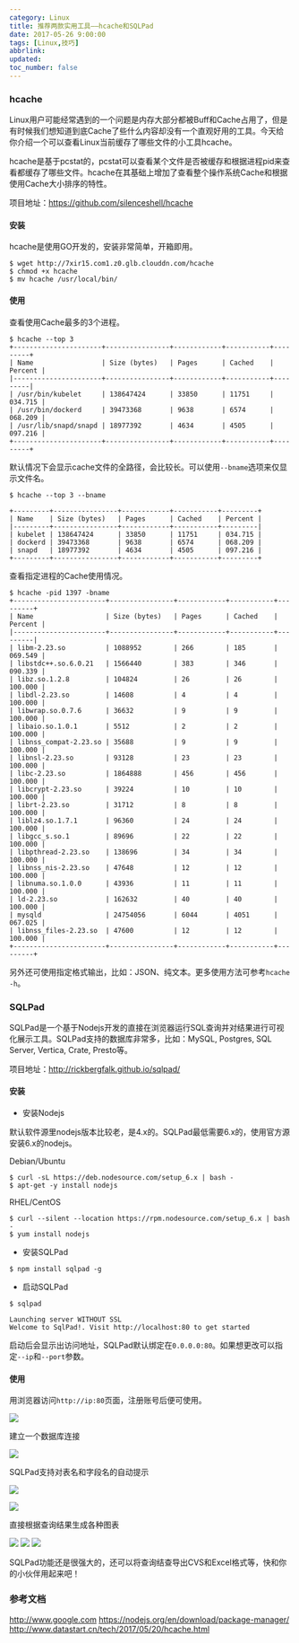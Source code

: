 ```yaml
---
category: Linux
title: 推荐两款实用工具——hcache和SQLPad
date: 2017-05-26 9:00:00
tags: [Linux,技巧]
abbrlink:
updated:
toc_number: false
---
```


### hcache

Linux用户可能经常遇到的一个问题是内存大部分都被Buff和Cache占用了，但是有时候我们想知道到底Cache了些什么内容却没有一个直观好用的工具。今天给你介绍一个可以查看Linux当前缓存了哪些文件的小工具hcache。

hcache是基于pcstat的，pcstat可以查看某个文件是否被缓存和根据进程pid来查看都缓存了哪些文件。hcache在其基础上增加了查看整个操作系统Cache和根据使用Cache大小排序的特性。

项目地址：https://github.com/silenceshell/hcache

<!-- more -->

#### 安装

hcache是使用GO开发的，安装非常简单，开箱即用。

```
$ wget http://7xir15.com1.z0.glb.clouddn.com/hcache
$ chmod +x hcache
$ mv hcache /usr/local/bin/
```

#### 使用

查看使用Cache最多的3个进程。

```
$ hcache --top 3
+----------------------+----------------+------------+-----------+---------+
| Name                 | Size (bytes)   | Pages      | Cached    | Percent |
|----------------------+----------------+------------+-----------+---------|
| /usr/bin/kubelet     | 138647424      | 33850      | 11751     | 034.715 |
| /usr/bin/dockerd     | 39473368       | 9638       | 6574      | 068.209 |
| /usr/lib/snapd/snapd | 18977392       | 4634       | 4505      | 097.216 |
+----------------------+----------------+------------+-----------+---------+
```

默认情况下会显示cache文件的全路径，会比较长。可以使用`--bname`选项来仅显示文件名。

```
$ hcache --top 3 --bname

+---------+----------------+------------+-----------+---------+
| Name    | Size (bytes)   | Pages      | Cached    | Percent |
|---------+----------------+------------+-----------+---------|
| kubelet | 138647424      | 33850      | 11751     | 034.715 |
| dockerd | 39473368       | 9638       | 6574      | 068.209 |
| snapd   | 18977392       | 4634       | 4505      | 097.216 |
+---------+----------------+------------+-----------+---------+
```

查看指定进程的Cache使用情况。

```
$ hcache -pid 1397 -bname
+-----------------------+----------------+------------+-----------+---------+
| Name                  | Size (bytes)   | Pages      | Cached    | Percent |
|-----------------------+----------------+------------+-----------+---------|
| libm-2.23.so          | 1088952        | 266        | 185       | 069.549 |
| libstdc++.so.6.0.21   | 1566440        | 383        | 346       | 090.339 |
| libz.so.1.2.8         | 104824         | 26         | 26        | 100.000 |
| libdl-2.23.so         | 14608          | 4          | 4         | 100.000 |
| libwrap.so.0.7.6      | 36632          | 9          | 9         | 100.000 |
| libaio.so.1.0.1       | 5512           | 2          | 2         | 100.000 |
| libnss_compat-2.23.so | 35688          | 9          | 9         | 100.000 |
| libnsl-2.23.so        | 93128          | 23         | 23        | 100.000 |
| libc-2.23.so          | 1864888        | 456        | 456       | 100.000 |
| libcrypt-2.23.so      | 39224          | 10         | 10        | 100.000 |
| librt-2.23.so         | 31712          | 8          | 8         | 100.000 |
| liblz4.so.1.7.1       | 96360          | 24         | 24        | 100.000 |
| libgcc_s.so.1         | 89696          | 22         | 22        | 100.000 |
| libpthread-2.23.so    | 138696         | 34         | 34        | 100.000 |
| libnss_nis-2.23.so    | 47648          | 12         | 12        | 100.000 |
| libnuma.so.1.0.0      | 43936          | 11         | 11        | 100.000 |
| ld-2.23.so            | 162632         | 40         | 40        | 100.000 |
| mysqld                | 24754056       | 6044       | 4051      | 067.025 |
| libnss_files-2.23.so  | 47600          | 12         | 12        | 100.000 |
+-----------------------+----------------+------------+-----------+---------+
```

另外还可使用指定格式输出，比如：JSON、纯文本。更多使用方法可参考`hcache -h`。

### SQLPad

SQLPad是一个基于Nodejs开发的直接在浏览器运行SQL查询并对结果进行可视化展示工具。SQLPad支持的数据库非常多，比如：MySQL, Postgres, SQL Server, Vertica, Crate, Presto等。

项目地址：http://rickbergfalk.github.io/sqlpad/

#### 安装

- 安装Nodejs

默认软件源里nodejs版本比较老，是4.x的。SQLPad最低需要6.x的，使用官方源安装6.x的nodejs。

Debian/Ubuntu

```
$ curl -sL https://deb.nodesource.com/setup_6.x | bash -
$ apt-get -y install nodejs
```

RHEL/CentOS

```
$ curl --silent --location https://rpm.nodesource.com/setup_6.x | bash -
$ yum install nodejs
```

- 安装SQLPad

```
$ npm install sqlpad -g
```

- 启动SQLPad

```
$ sqlpad

Launching server WITHOUT SSL
Welcome to SqlPad!. Visit http://localhost:80 to get started
```

启动后会显示出访问地址，SQLPad默认绑定在`0.0.0.0:80`。如果想更改可以指定`--ip`和`--port`参数。

#### 使用

用浏览器访问`http://ip:80`页面，注册账号后便可使用。

![](http://www.hi-linux.com/img/linux/sqlpad1.png)

建立一个数据库连接

![](http://www.hi-linux.com/img/linux/sqlpad2.png)

SQLPad支持对表名和字段名的自动提示

![](http://www.hi-linux.com/img/linux/sqlpad3.png)

![](http://www.hi-linux.com/img/linux/sqlpad4.png)

直接根据查询结果生成各种图表

![](http://www.hi-linux.com/img/linux/sqlpad5.png)
![](http://www.hi-linux.com/img/linux/sqlpad6.png)
![](http://www.hi-linux.com/img/linux/sqlpad7.png)

SQLPad功能还是很强大的，还可以将查询结查导出CVS和Excel格式等，快和你的小伙伴用起来吧！

### 参考文档

http://www.google.com
https://nodejs.org/en/download/package-manager/
http://www.datastart.cn/tech/2017/05/20/hcache.html
